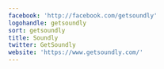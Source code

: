 ```yaml
---
facebook: 'http://facebook.com/getsoundly'
logohandle: getsoundly
sort: getsoundly
title: Soundly
twitter: GetSoundly
website: 'https://www.getsoundly.com/'
---
```

